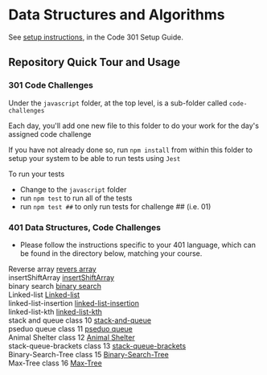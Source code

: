 # Data Structures and Algorithms

See [setup instructions](https://codefellows.github.io/setup-guide/code-301/3-code-challenges), in the Code 301 Setup Guide.

## Repository Quick Tour and Usage

### 301 Code Challenges

Under the `javascript` folder, at the top level, is a sub-folder called `code-challenges`

Each day, you'll add one new file to this folder to do your work for the day's assigned code challenge

If you have not already done so, run `npm install` from within this folder to setup your system to be able to run tests using `Jest`

To run your tests

- Change to the `javascript` folder
- run `npm test` to run all of the tests
- run `npm test ##` to only run tests for challenge ## (i.e. 01)

### 401 Data Structures, Code Challenges

- Please follow the instructions specific to your 401 language, which can be found in the directory below, matching your course.  

 


Reverse array 
[revers array](https://github.com/Oubaida996/data-structures-and-algorithms/tree/main/javascript/code-challenges/revers-array)  
insertShiftArray
[insertShiftArray](https://github.com/Oubaida996/data-structures-and-algorithms/tree/insertShiftArray/javascript/code-challenges/insertShiftArray)  
binary search
[binary search](https://github.com/Oubaida996/data-structures-and-algorithms/tree/array-array-binary-search/javascript/code-challenges/array-binary-search)  
Linked-list
[Linked-list](https://github.com/Oubaida996/data-structures-and-algorithms/tree/main/javascript/code-challenges/linked-list)  
linked-list-insertion
[linked-list-insertion](https://github.com/Oubaida996/data-structures-and-algorithms/tree/main/javascript/code-challenges/linked-list-insertion)  
linked-list-kth 
[linked-list-kth](https://github.com/Oubaida996/data-structures-and-algorithms/tree/main/javascript/code-challenges/linked-list-kth)  
stack and queue class 10 
[stack-and-queue](https://github.com/Oubaida996/data-structures-and-algorithms/tree/main/javascript/code-challenges/stack-and-queue)  
pseduo queue class 11 
[pseduo queue](https://github.com/Oubaida996/data-structures-and-algorithms/blob/main/javascript/code-challenges/stack-queue-pseudo/ReadMe.md)   
Animal Shelter class 12 
[Animal Shelter](https://github.com/Oubaida996/data-structures-and-algorithms/blob/main/javascript/code-challenges/stack-queue-animal-shelter/ReadMe.md)     
stack-queue-brackets class 13 
[stack-queue-brackets](https://github.com/Oubaida996/data-structures-and-algorithms/tree/stack-queue-brackets/javascript/code-challenges/stack-queue-brackets)  
Binary-Search-Tree class 15 
[Binary-Search-Tree](https://github.com/Oubaida996/data-structures-and-algorithms/tree/main/javascript/code-challenges/tree/binary-search-tree)  
Max-Tree class 16
[Max-Tree](https://github.com/Oubaida996/data-structures-and-algorithms/tree/main/javascript/code-challenges/tree/max-tree)  





